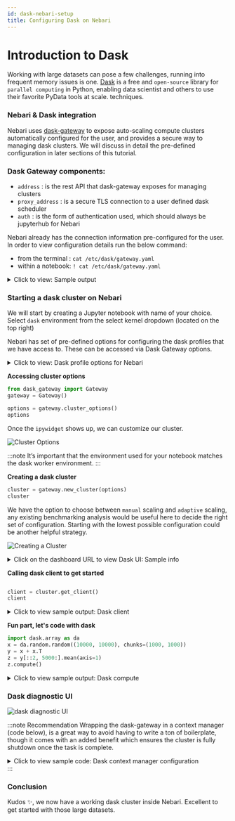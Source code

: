 ```yaml
---
id: dask-nebari-setup
title: Configuring Dask on Nebari
---
```


# Introduction to Dask

Working with large datasets can pose a few challenges, running into frequent memory issues is one. [Dask](https://docs.dask.org/en/stable/) is a free and `open-source` library for `parallel computing` in Python,
enabling data scientist and others to use their favorite PyData tools at scale.
techniques.

### Nebari & Dask integration

Nebari uses [dask-gateway](https://gateway.dask.org/) to expose auto-scaling compute clusters automatically configured for the user,
and provides a secure way to managing dask clusters. We will discuss in detail the pre-defined configuration in later sections of this tutorial.

### Dask Gateway components:

- `address` : is the rest API that dask-gateway exposes for managing clusters
- `proxy_address` : is a secure TLS connection to a user defined dask scheduler
- `auth` : is the form of authentication used, which should always be jupyterhub for Nebari

Nebari already has the connection information pre-configured for the user.
In order to view configuration details run the below command:

- from the terminal : `cat /etc/dask/gateway.yaml`
- within a notebook: `! cat /etc/dask/gateway.yaml`

<details>
<summary> Click to view: Sample output </summary>

```shell
{"gateway":{"address":"http://qhub-dask-gateway-gateway-api.dev:8000","auth":{"type":"jupyterhub"},"proxy_address":"tcp://quansight.qhub.dev:8786","public_address":"https://quansight.qhub.dev/gateway"}}
```

</details>

### Starting a dask cluster on Nebari

We will start by creating a Jupyter notebook with name of your choice. Select `dask` environment from the select kernel dropdown (located on the top right)

Nebari has set of pre-defined options for configuring the dask profiles that we have access to. These can be accessed via Dask Gateway options.

<details>
<summary> Click to view: Dask profile options for Nebari </summary>

```python
profiles:
  jupyterlab:
    - display_name: Small Instance
      description: Stable environment with 1 cpu / 1 GB ram
      access: all
      default: true
      kubespawner_override:
        cpu_limit: 1
        cpu_guarantee: 1
        mem_limit: 1G
        mem_guarantee: 1G
    - display_name: Medium Instance
      description: Stable environment with 1.5 cpu / 2 GB ram
      access: yaml
      groups:
        - admin
        - developers
      users:
        - bob
      kubespawner_override:
        cpu_limit: 1.5
        cpu_guarantee: 1.25
        mem_limit: 2G
        mem_guarantee: 2G
    - display_name: Large Instance
      description: Stable environment with 2 cpu / 4 GB ram
      access: keycloak
      kubespawner_override:
        cpu_limit: 2
        cpu_guarantee: 2
        mem_limit: 4G
        mem_guarantee: 4G
  dask_worker:
    "Small Worker":
      worker_cores_limit: 1
      worker_cores: 1
      worker_memory_limit: 1G
      worker_memory: 1G
    "Medium Worker":
      worker_cores_limit: 1.5
      worker_cores: 1.25
      worker_memory_limit: 2G
      worker_memory: 2G
```

</details>

**Accessing cluster options**

```python
from dask_gateway import Gateway
gateway = Gateway()

options = gateway.cluster_options()
options
```

Once the `ipywidget` shows up, we can customize our cluster.

![Cluster Options](/img/cluster_options.png)

:::note
It’s important that the environment used for your notebook matches the dask worker environment.
:::

**Creating a dask cluster**

```python
cluster = gateway.new_cluster(options)
cluster
```

We have the option to choose between `manual` scaling and `adaptive` scaling, any existing benchmarking analysis would be
useful here to decide the right set of configuration.
Starting with the lowest possible configuration could be another helpful strategy.

![Creating a Cluster](/img/cluster_creation.png)

<details>
<summary> Click on the dashboard URL to view Dask UI: Sample info </summary>

![Dask UI resource utilisation](/img/dask_UI.png)

</details>

**Calling dask client to get started**

```python

client = cluster.get_client()
client
```

<details>
<summary> Click to view sample output: Dask client </summary>

![dask client](/img/dask_client.png)

</details>

**Fun part, let's code with dask**

```python
import dask.array as da
x = da.random.random((10000, 10000), chunks=(1000, 1000))
y = x + x.T
z = y[::2, 5000:].mean(axis=1)
z.compute()
```

<details>
<summary> Click to view sample output: Dask compute </summary>

```shell
array([0.99628925, 0.99659686, 1.00412466, ..., 0.99887597, 1.00219302,
       1.0027488 ])
```

</details>

### Dask diagnostic UI

![dask diagnostic UI](/img/dask_diagostic_UI.png)

:::note Recommendation
Wrapping the dask-gateway in a context manager (code below), is a great way to avoid having to write a ton of boilerplate, 
though it comes with an added benefit which ensures the cluster is fully shutdown once the task is complete.
<details>
<summary> Click to view sample code: Dask context manager configuration </summary>

```python
import os
import time
from contextlib import contextmanager

import dask
from distributed import Client
from dask_gateway import Gateway

@contextmanager
def dask_cluster(n_workers=2, worker_type="Small Worker", conda_env="dask"):
    try:
        gateway = Gateway()
        options = gateway.cluster_options()
        options.conda_environment = conda_env
        options.profile = worker_type
        print(f"Gateway: {gateway}")
        for key, value in options.items():
            print(f"{key} : {value}")
        
        cluster = gateway.new_cluster(options)        
        client = Client(cluster)
        if os.getenv("JUPYTERHUB_SERVICE_PREFIX"):
            print(cluster.dashboard_link)
            
        cluster.scale(n_workers)
        client.wait_for_workers(1)
        
        yield client
        
    finally:
        cluster.close()
        client.close()
        del client
        del cluster
```

</details>
:::

### Conclusion

Kudos ✨, we now have a working dask cluster inside Nebari.
Excellent to get started with those large datasets.
